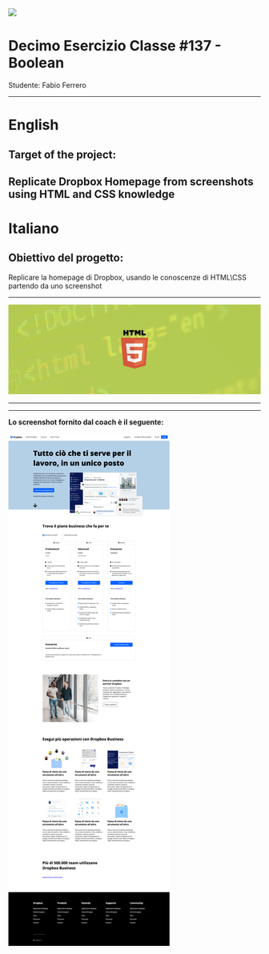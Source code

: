 <img src="https://lwfiles.mycourse.app/6368e5089f20781a7e4f1805-public/2c162927114072f9ebbf04043a593fb9.png" width="200">

Decimo Esercizio Classe #137 - Boolean
===
Studente: Fabio Ferrero

---
# English

## Target of the project:
Replicate Dropbox Homepage from screenshots using HTML and CSS knowledge
---
# Italiano

## Obiettivo del progetto:
Replicare la homepage di Dropbox, usando le conoscenze di HTML\CSS partendo da uno screenshot


---

<img src="assets/img/readme-cover-img.jpg">

---

---
<strong>Lo screenshot fornito dal coach è il seguente:</strong>

<img src="assets/screenshot.png">
